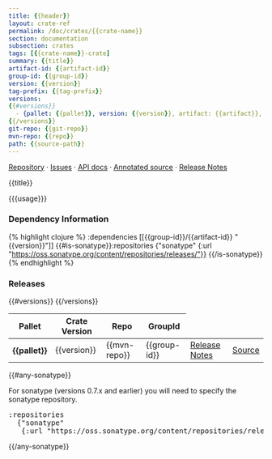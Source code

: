 ```yaml
---
title: {{header}}
layout: crate-ref
permalink: /doc/crates/{{crate-name}}
section: documentation
subsection: crates
tags: [{{crate-name}}-crate]
summary: {{title}}
artifact-id: {{artifact-id}}
group-id: {{group-id}}
version: {{version}}
tag-prefix: {{tag-prefix}}
versions:
{{#versions}}
  - {pallet: {{pallet}}, version: {{version}}, artifact: {{artifact}}, mvn-repo: {{repo}}, group-id: {{group-id}}, artifact-id: {{artifact-id}}, source-path: {{source-path}}}
{{/versions}}
git-repo: {{git-repo}}
mvn-repo: {{repo}}
path: {{source-path}}
---
```


[Repository]({{git-repo}}) &#xb7;
[Issues]({{git-repo}}/issues) &#xb7;
[API docs]({{api-docs}}) &#xb7;
[Annotated source]({{annotated-docs}}) &#xb7;
[Release Notes]({{git-repo}}/blob/develop/ReleaseNotes.md)

{{title}}

{{{usage}}}

### Dependency Information

{% highlight clojure %}
:dependencies [[{{group-id}}/{{artifact-id}} "{{version}}"]]
{{#is-sonatype}}:repositories
  {"sonatype"
   {:url "https://oss.sonatype.org/content/repositories/releases/"}}
{{/is-sonatype}}
{% endhighlight %}

### Releases

<table>
<thead>
  <tr><th>Pallet</th><th>Crate Version</th><th>Repo</th><th>GroupId</th></tr>
</thead>
<tbody>
{{#versions}}
  <tr>
    <th>{{pallet}}</th>
    <td>{{version}}</td>
    <td>{{mvn-repo}}</td>
    <td>{{group-id}}</td>
    <td><a href='{{git-repo}}/blob/{{tag-prefix}}{{version}}/ReleaseNotes.md'>Release Notes</a></td>
    <td><a href='{{git-repo}}/blob/{{tag-prefix}}{{version}}/{{path}}'>Source</a></td>
  </tr>
{{/versions}}
</tbody>
</table>
{{#any-sonatype}}

For sonatype (versions 0.7.x and earlier) you will need to specify the sonatype
repository.

<pre>
:repositories
  {"sonatype"
   {:url "https://oss.sonatype.org/content/repositories/releases/"}}
</pre>
{{/any-sonatype}}
